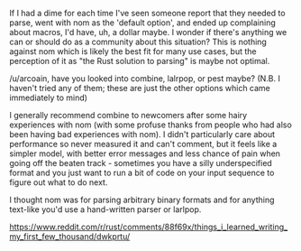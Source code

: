 If I had a dime for each time I've seen someone report that they needed to parse, went with nom as the 'default option', and ended up complaining about macros, I'd have, uh, a dollar maybe. I wonder if there's anything we can or should do as a community about this situation? This is nothing against nom which is likely the best fit for many use cases, but the perception of it as "the Rust solution to parsing" is maybe not optimal.

/u/arcoain, have you looked into combine, lalrpop, or pest maybe? (N.B. I haven't tried any of them; these are just the other options which came immediately to mind)


I generally recommend combine to newcomers after some hairy experiences with nom (with some profuse thanks from people who had also been having bad experiences with nom). I didn't particularly care about performance so never measured it and can't comment, but it feels like a simpler model, with better error messages and less chance of pain when going off the beaten track - sometimes you have a silly underspecified format and you just want to run a bit of code on your input sequence to figure out what to do next.

I thought nom was for parsing arbitrary binary formats and for anything text-like you'd use a hand-written parser or larlpop.

https://www.reddit.com/r/rust/comments/88f69x/things_i_learned_writing_my_first_few_thousand/dwkprtu/